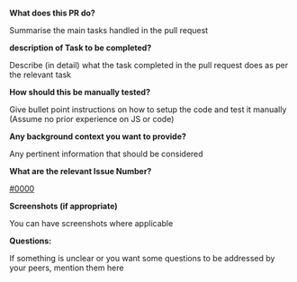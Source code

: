 **What does this PR do?**

Summarise the main tasks handled in the pull request

**description of Task to be completed?**

Describe (in detail) what the task completed in the pull request does as per the relevant task

**How should this be manually tested?**

Give bullet point instructions on how to setup the code and test it manually (Assume no prior experience on JS or code)

**Any background context you want to provide?**

Any pertinent information that should be considered

**What are the relevant Issue Number?**

[#0000](https://github.com/Nicanor008/shoman-Fe/issues/0000)

**Screenshots (if appropriate)**

You can have screenshots where applicable

**Questions:**

If something is unclear or you want some questions to be addressed by your peers, mention them here
